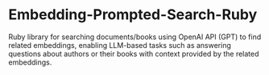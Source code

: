# Embedding-Prompted-Search-Ruby
Ruby library for searching documents/books using OpenAI API (GPT) to find related embeddings, enabling LLM-based tasks such as answering questions about authors or their books with context provided by the related embeddings.
